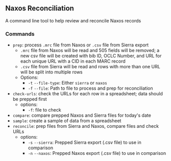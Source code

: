 ## Naxos Reconciliation

A command line tool to help review and reconcile Naxos records

### Commands

 - `prep`: process `.mrc` file from Naxos or `.csv` file from Sierra export
   - `.mrc` file from Naxos will be read and 505 fields will be removed; a new csv file will be created with bib ID, OCLC Number, and URL for each unique URL with a CID in each MARC record
   - `.csv` file from Sierra will be read and rows with more than one URL will be split into multiple rows
   - Options:
     - `-t` `--file-type`: Either `sierra` or `naxos`
     - `-f` `--file`: Path to file to process and prep for reconciliation
 - `check-urls`: check the URLs for each row in a spreadsheet; data should be prepped first
   - options:
     - `-f`: file to check
 - `compare`: compare prepped Naxos and Sierra files for today's date
 - `sample`: create a sample of data from a spreadsheet
 - `reconcile`: prep files from Sierra and Naxos, compare files and check URLs
   - options:
     - `-s` `--sierra`: Prepped Sierra export (.csv file) to use in comparison
     - `-n` `--naxos`: Prepped Naxos export (.csv file) to use in comparison 